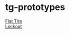 # tg-prototypes

[Flat Tire](https://orcunas.github.io/tg-prototypes/flat-tire.html)
<br>
[Lockout](https://orcunas.github.io/tg-prototypes/lockout.html)

